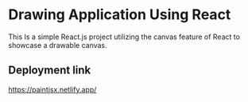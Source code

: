 # Drawing Application Using React

This Is a simple React.js project utilizing the canvas feature of React to showcase a drawable canvas.

## Deployment link

https://paintjsx.netlify.app/
